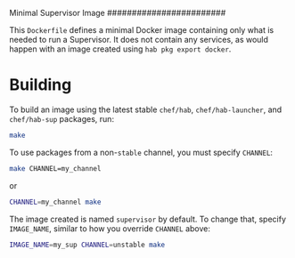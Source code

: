 Minimal Supervisor Image
########################

This `Dockerfile` defines a minimal Docker image containing only what
is needed to run a Supervisor. It does not contain any services, as
would happen with an image created using `hab pkg export docker`.

# Building

To build an image using the latest stable `chef/hab`,
`chef/hab-launcher`, and `chef/hab-sup` packages, run:

```sh
make
```

To use packages from a non-`stable` channel, you must specify `CHANNEL`:

```sh
make CHANNEL=my_channel
```

or

```sh
CHANNEL=my_channel make
```

The image created is named `supervisor` by default. To change that,
specify `IMAGE_NAME`, similar to how you override `CHANNEL` above:

```sh
IMAGE_NAME=my_sup CHANNEL=unstable make
```
